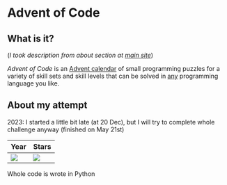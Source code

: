 #  Advent of Code

##  What is it?
(_I took description from about section at [main site](https://adventofcode.com/2023/about)_)

_Advent of Code_ is an [Advent calendar](https://en.wikipedia.org/wiki/Advent_calendar) of small programming puzzles for a variety of skill sets and skill levels that can be solved in [any](https://github.com/search?q=advent+of+code) programming language you like.
  
## About my attempt

2023: I started a little bit late (at 20 Dec), but I will try to complete whole challenge anyway (finished on May 21st)

| Year    | Stars |
| -------- | ------- |
| ![](https://img.shields.io/badge/📅-2023-blue) | ![](https://img.shields.io/badge/stars%20⭐-50-yellow) |

Whole code is wrote in Python